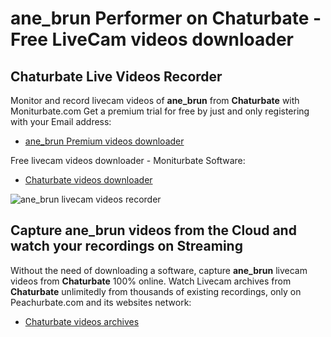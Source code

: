 # ane_brun Performer on Chaturbate - Free LiveCam videos downloader

## Chaturbate Live Videos Recorder

Monitor and record livecam videos of **ane_brun** from **Chaturbate** with Moniturbate.com
Get a premium trial for free by just and only registering with your Email address:
* [ane_brun Premium videos downloader](https://moniturbate.com/request-demo-licence-key.html)

Free livecam videos downloader - Moniturbate Software:
* [Chaturbate videos downloader](https://moniturbate.com/moniturbate-download-software.html)

![ane_brun livecam videos recorder](https://peachurnet.com/templates/moniturbate-software.png)


## Capture ane_brun videos from the Cloud and watch your recordings on Streaming

Without the need of downloading a software, capture **ane_brun** livecam videos from **Chaturbate** 100% online.
Watch Livecam archives from **Chaturbate** unlimitedly from thousands of existing recordings, only on Peachurbate.com and its websites network:
* [Chaturbate videos archives](https://peachurnet.com/)